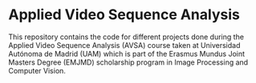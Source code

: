 # Applied Video Sequence Analysis

This repository contains the code for different projects done during the Applied Video Sequence Analysis (AVSA) course taken at Universidad Autónoma de Madrid (UAM) 
which is part of the Erasmus Mundus Joint Masters Degree (EMJMD) scholarship program in Image Processing and Computer Vision.
